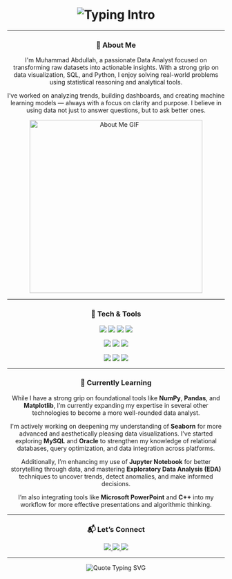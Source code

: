 <h1 align="center">
  <img src="https://readme-typing-svg.demolab.com?font=Fira+Code&weight=600&size=24&pause=1000&center=true&vCenter=true&width=900&lines=Hey+there!+👋+I'm+Muhammad+Abdullah+Kidwai;🚀+Data+Analyst+%7C+📊+Insight+Generator+%7C+🤖+ML+Explorer" alt="Typing Intro" />
</h1>

---

### <p align="center">📌 About Me</p>

<p align="center">
I'm Muhammad Abdullah, a passionate Data Analyst focused on transforming raw datasets into actionable insights. With a strong grip on data visualization, SQL, and Python, I enjoy solving real-world problems using statistical reasoning and analytical tools.
</p>

<p align="center">
I’ve worked on analyzing trends, building dashboards, and creating machine learning models — always with a focus on clarity and purpose. I believe in using data not just to answer questions, but to ask better ones.
</p>

<p align="center">
  <img src="https://media.giphy.com/media/4H3Ii5eLChYul9p0zF/giphy.gif" width="400" alt="About Me GIF" />
</p>

---

### <p align="center">🧠 Tech & Tools</p>

<p align="center">
  <img src="https://img.shields.io/badge/NumPy-013243?style=for-the-badge&logo=numpy&logoColor=white"/>
  <img src="https://img.shields.io/badge/Pandas-150458?style=for-the-badge&logo=pandas&logoColor=white"/>
  <img src="https://img.shields.io/badge/Matplotlib-11557c?style=for-the-badge&logo=matplotlib&logoColor=white"/>
  <img src="https://img.shields.io/badge/Seaborn-0E4C92?style=for-the-badge&logoColor=white"/>
</p>

<p align="center">
  <img src="https://img.shields.io/badge/MySQL-00758F?style=for-the-badge&logo=mysql&logoColor=white"/>
  <img src="https://img.shields.io/badge/Oracle-F80000?style=for-the-badge&logo=oracle&logoColor=white"/>
  <img src="https://img.shields.io/badge/Jupyter-F37626?style=for-the-badge&logo=jupyter&logoColor=white"/>
</p>

<p align="center">
  <img src="https://img.shields.io/badge/PowerPoint-B7472A?style=for-the-badge&logo=microsoft-powerpoint&logoColor=white"/>
  <img src="https://img.shields.io/badge/C++-00599C?style=for-the-badge&logo=c%2B%2B&logoColor=white"/>
  <img src="https://img.shields.io/badge/Exploratory%20Data%20Analysis-4CAF50?style=for-the-badge&logoColor=white"/>
</p>

---

### <p align="center">🚧 Currently Learning</p>

<p align="center">
While I have a strong grip on foundational tools like <b>NumPy</b>, <b>Pandas</b>, and <b>Matplotlib</b>, I’m currently expanding my expertise in several other technologies to become a more well-rounded data analyst.
</p>

<p align="center">
I'm actively working on deepening my understanding of <b>Seaborn</b> for more advanced and aesthetically pleasing data visualizations. I’ve started exploring <b>MySQL</b> and <b>Oracle</b> to strengthen my knowledge of relational databases, query optimization, and data integration across platforms.
</p>

<p align="center">
Additionally, I’m enhancing my use of <b>Jupyter Notebook</b> for better storytelling through data, and mastering <b>Exploratory Data Analysis (EDA)</b> techniques to uncover trends, detect anomalies, and make informed decisions.
</p>

<p align="center">
I’m also integrating tools like <b>Microsoft PowerPoint</b> and <b>C++</b> into my workflow for more effective presentations and algorithmic thinking.
</p>

---

### <p align="center">📬 Let’s Connect</p>

<p align="center">
  <a href="mailto:abdullahkidwai45@gmail.com">
    <img src="https://img.shields.io/badge/Gmail-D14836?style=for-the-badge&logo=gmail&logoColor=white"/>
  </a>
  <a href="https://www.linkedin.com/in/muhammad-abdullah-kidwai-8977462a4">
    <img src="https://img.shields.io/badge/LinkedIn-0077B5?style=for-the-badge&logo=linkedin&logoColor=white"/>
  </a>
  <a href="https://github.com/MuhammadAbdullahKidwai2005">
    <img src="https://img.shields.io/badge/GitHub-181717?style=for-the-badge&logo=github&logoColor=white"/>
  </a>
</p>

---

<p align="center">
  <img src="https://readme-typing-svg.demolab.com?font=Fira+Code&weight=600&size=22&pause=1000&center=true&vCenter=true&width=700&lines=Turning+data+into+decisions...;And+ideas+into+insights." alt="Quote Typing SVG" />
</p>
